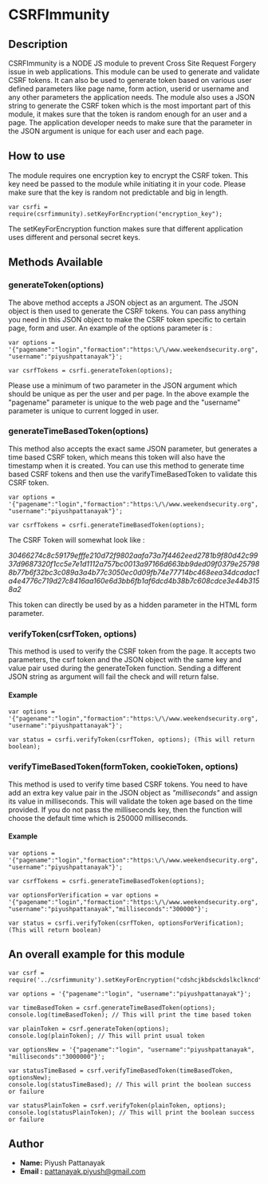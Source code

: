 # CSRFImmunity

## Description

CSRFImmunity is a NODE JS module to prevent Cross Site Request Forgery issue in web applications. This module can be used to generate and validate CSRF tokens. It can also be used to generate token based on various user defined parameters like page name, form action, userid or username and any other parameters the application needs. The module also uses a JSON string to generate the CSRF token which is the most important part of this module, it makes sure that the token is random enough for an user and a page. The application developer needs to make sure that the parameter in the JSON argument is unique for each user and each page.

## How to use

The module requires one encryption key to encrypt the CSRF token. This key need be passed to the module while initiating it in your code. Please make sure that the key is random not predictable and big in length.

```
var csrfi = require(csrfimmunity).setKeyForEncryption("encryption_key");
```

The setKeyForEncryption function makes sure that different application uses different and personal secret keys.

## Methods Available

### generateToken(options)

The above method accepts a JSON object as an argument. The JSON object is then used to generate the CSRF tokens. You can pass anything you need in this JSON object to make the CSRF token specific to certain page, form and user. An example of the options parameter is :

```
var options = '{"pagename":"login","formaction":"https:\/\/www.weekendsecurity.org", "username":"piyushpattanayak"}';

var csrfTokens = csrfi.generateToken(options);
```

Please use a minimum of two parameter in the JSON argument which should be unique as per the user and per page. In the above example the "pagename" parameter is unique to the web page and the "username" parameter is unique to current logged in user.

### generateTimeBasedToken(options)

This method also accepts the exact same JSON parameter, but generates a time based CSRF token, which means this token will also have the timestamp when it is created. You can use this method to generate time based CSRF tokens and then use the varifyTimeBasedToken to validate this CSRF token.

```
var options = '{"pagename":"login","formaction":"https:\/\/www.weekendsecurity.org", "username":"piyushpattanayak"}';

var csrfTokens = csrfi.generateTimeBasedToken(options);
```

The CSRF Token will somewhat look like :

*30466274c8c59179efffe210d72f9802aafa73a7f4462eed2781b9f80d42c9937d9687320f1cc5e7e1d1112a757bc0013a97166d663bb9ded09f0379e257988b77b6f32bc3c089a3a4b77c3050ec0d09fb74e77714bc468eea34dcadac1a4e4776c719d27c8416aa160e6d3bb6fb1af6dcd4b38b7c608cdce3e44b3158a2*

This token can directly be used by as a hidden parameter in the HTML form parameter.

### verifyToken(csrfToken, options)

This method is used to verify the CSRF token from the page. It accepts two parameters, the csrf token and the JSON object with the same key and value pair used during the generateToken function. Sending a different JSON string as argument will fail the check and will return false.

#### Example

```
var options = '{"pagename":"login","formaction":"https:\/\/www.weekendsecurity.org", "username":"piyushpattanayak"}';

var status = csrfi.verifyToken(csrfToken, options); (This will return boolean);
```

### verifyTimeBasedToken(formToken, cookieToken, options)

This method is used to verify time based CSRF tokens. You need to have add an extra key value pair in the JSON object as *"milliseconds"* and assign its value in milliseconds. This will validate the token age based on the time provided. If you do not pass the milliseconds key, then the function will choose the default time which is 250000 milliseconds.

#### Example

```
var options = '{"pagename":"login","formaction":"https:\/\/www.weekendsecurity.org", "username":"piyushpattanayak"}';

var csrfTokens = csrfi.generateTimeBasedToken(options);

var optionsForVerification = var options = '{"pagename":"login","formaction":"https:\/\/www.weekendsecurity.org", "username":"piyushpattanayak","milliseconds":"300000"}';

var status = csrfi.verifyToken(csrfToken, optionsForVerification); (This will return boolean)
```

## An overall example for this module

```
var csrf = require('../csrfimmunity').setKeyForEncryption("cdshcjkbdsckdslkclkncd");

var options = '{"pagename":"login", "username":"piyushpattanayak"}';

var timeBasedToken = csrf.generateTimeBasedToken(options);
console.log(timeBasedToken); // This will print the time based token

var plainToken = csrf.generateToken(options);
console.log(plainToken); // This will print usual token

var optionsNew = '{"pagename":"login", "username":"piyushpattanayak", "milliseconds":"3000000"}';

var statusTimeBased = csrf.verifyTimeBasedToken(timeBasedToken, optionsNew);
console.log(statusTimeBased); // This will print the boolean success or failure

var statusPlainToken = csrf.verifyToken(plainToken, options);
console.log(statusPlainToken); // This will print the boolean success or failure
```


## Author

- **Name:** Piyush Pattanayak
- **Email :** pattanayak.piyush@gmail.com
